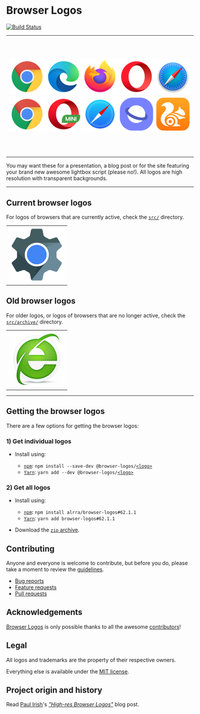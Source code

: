 Browser Logos
=============

<!-- markdown-link-check-disable -->
[![Build Status][build icon]][build url]
<!-- markdown-link-check-enable -->

<!-- markdownlint-disable line-length no-inline-html -->
<table>
    <tbody>
        <tr>
            <td height=320>
                <a href="https://raw.githubusercontent.com/alrra/browser-logos/master/src/main-desktop-browser-logos.png">
                    <img src="src/main-desktop-browser-logos.png" alt="Main desktop browsers">
                </a>
                <a href="https://raw.githubusercontent.com/alrra/browser-logos/master/src/main-mobile-browser-logos.png">
                    <img src="src/main-mobile-browser-logos.png" alt="Main mobile browsers">
                </a>
            </td>
        </tr>
    </tbody>
</table>
<!-- markdownlint-enable line-length no-inline-html -->

You may want these for a presentation, a blog post or for the site
featuring your brand new awesome lightbox script (please no!). All
logos are high resolution with transparent backgrounds.

---

Current browser logos
---------------------

For logos of browsers that are currently active, check the [`src/`][src
readme] directory.

<!-- markdownlint-disable line-length no-inline-html -->
<table>
    <tbody>
        <tr height=160>
            <td><a href="src/README.md#readme"><img width=150 src="src/browser-logos.gif" alt="List of browser logo"></a></td>
        </tr>
    </tbody>
</table>
<!-- markdownlint-enable line-length no-inline-html -->

Old browser logos
-----------------

For older logos, or logos of browsers that are no longer active, check
the [`src/archive/`][archive readme] directory.

<!-- markdownlint-disable line-length no-inline-html -->
<table>
    <tbody>
        <tr height=160>
            <td><a href="src/archive/README.md#readme"><img width=150 src="src/old-browser-logos.gif" alt="List of old browser logo"></a></td>
        </tr>
    </tbody>
</table>
<!-- markdownlint-enable line-length no-inline-html -->

---

Getting the browser logos
-------------------------

There are a few options for getting the browser logos:

### 1) Get individual logos

* Install using:

  * [`npm`][npm]: `npm install --save-dev @browser-logos/`[`<logo>`][packages]
  * [`Yarn`][yarn]: `yarn add --dev @browser-logos/`[`<logo>`][packages]

### 2) Get all logos

* Install using:

  * [`npm`][npm]: `npm install alrra/browser-logos#62.1.1`
  * [`Yarn`][yarn]: `yarn add browser-logos#62.1.1`

* Download the [`zip` archive][archive].

Contributing
------------

Anyone and everyone is welcome to contribute, but before you do, please
take a moment to review the [guidelines](.github/CONTRIBUTING.md).

* [Bug reports](.github/CONTRIBUTING.md#bugs)
* [Feature requests](.github/CONTRIBUTING.md#features)
* [Pull requests](.github/CONTRIBUTING.md#pull-requests)

Acknowledgements
----------------

[Browser Logos][repo] is only possible thanks to all the awesome
[contributors][contributors]!

Legal
-----

All logos and trademarks are the property of their respective owners.

Everything else is available under the [MIT license][license].

Project origin and history
--------------------------

Read [Paul Irish][github paul]'s [*"High-res Browser Logos"*][article
paul] blog post.

<!-- Link labels: -->

[archive readme]: src/archive/README.md#readme
[archive]: https://github.com/alrra/browser-logos/archive/62.1.1.zip
[article paul]: https://www.paulirish.com/2010/high-res-browser-icons/
[build icon]: https://github.com/alrra/browser-logos/workflows/test/badge.svg
[build url]: https://github.com/alrra/browser-logos/actions
[contributors]: https://github.com/alrra/browser-logos/graphs/contributors
[github paul]: https://github.com/paulirish/
[issues]: https://github.com/alrra/browser-logos/issues/new
[license]: LICENSE.txt
[npm]: https://www.npmjs.com/
[packages]: https://www.npmjs.com/org/browser-logos
[repo]: https://github.com/alrra/browser-logos/
[src readme]: src/README.md#readme
[yarn]: https://yarnpkg.com/
